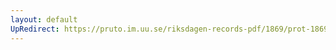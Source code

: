 ```yaml
---
layout: default
UpRedirect: https://pruto.im.uu.se/riksdagen-records-pdf/1869/prot-1869--ak--310/prot-1869--ak--310_028.pdf
---
```

